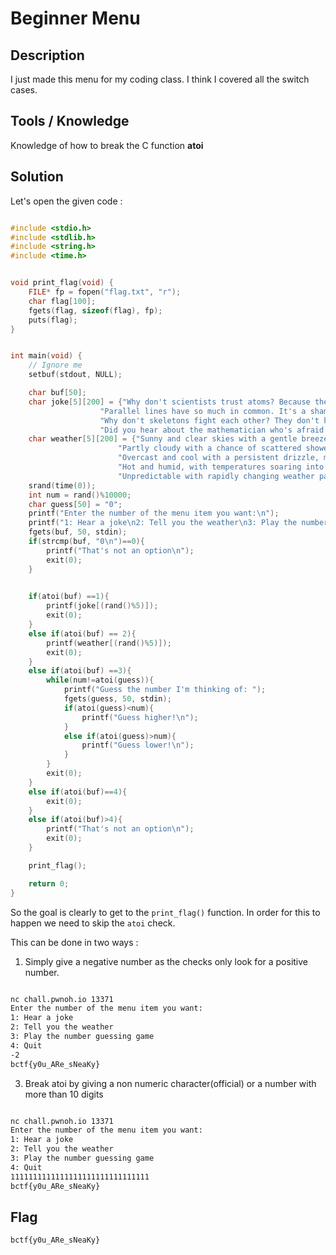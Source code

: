 Beginner Menu
=============

## Description

I just made this menu for my coding class. I think I covered all the switch cases.

## Tools / Knowledge

Knowledge of how to break the C function **atoi**

## Solution

Let's open the given code :

```c

#include <stdio.h>
#include <stdlib.h>
#include <string.h>
#include <time.h>


void print_flag(void) {
    FILE* fp = fopen("flag.txt", "r");
    char flag[100];
    fgets(flag, sizeof(flag), fp);
    puts(flag);
}


int main(void) {
    // Ignore me
    setbuf(stdout, NULL);

    char buf[50];
    char joke[5][200] = {"Why don't scientists trust atoms? Because they make up everything!\n", "What do you call a fish with no eyes? Fsh!\n",
                    "Parallel lines have so much in common. It's a shame they'll never meet.\n",
                    "Why don't skeletons fight each other? They don't have the guts.\n",
                    "Did you hear about the mathematician who's afraid of negative numbers? He'll stop at nothing to avoid them!\n"};
    char weather[5][200] = {"Sunny and clear skies with a gentle breeze, making it a perfect day for outdoor activities.\n",
                        "Partly cloudy with a chance of scattered showers in the afternoon, so you might want to carry an umbrella just in case.\n",
                        "Overcast and cool with a persistent drizzle, making it a cozy day to stay indoors and enjoy a good book.\n",
                        "Hot and humid, with temperatures soaring into the high 90s (°F), so be prepared for a scorching day.\n",
                        "Unpredictable with rapidly changing weather patterns, including occasional thunderstorms and gusty winds, so stay alert if you plan to be outside.\n"};
    srand(time(0));
    int num = rand()%10000;
    char guess[50] = "0";
    printf("Enter the number of the menu item you want:\n");
    printf("1: Hear a joke\n2: Tell you the weather\n3: Play the number guessing game\n4: Quit\n");
    fgets(buf, 50, stdin);
    if(strcmp(buf, "0\n")==0){
        printf("That's not an option\n");
        exit(0);
    }
    

	if(atoi(buf) ==1){
	    printf(joke[(rand()%5)]);
	    exit(0);
    }
	else if(atoi(buf) == 2){
	    printf(weather[(rand()%5)]);
	    exit(0);
    }
	else if(atoi(buf) ==3){
        while(num!=atoi(guess)){
	        printf("Guess the number I'm thinking of: ");
            fgets(guess, 50, stdin);
            if(atoi(guess)<num){
                printf("Guess higher!\n");
            }
            else if(atoi(guess)>num){
                printf("Guess lower!\n");
            }
        }
	    exit(0);
    }
	else if(atoi(buf)==4){
	    exit(0);
    }
	else if(atoi(buf)>4){
	    printf("That's not an option\n");
	    exit(0);
    }

    print_flag();

    return 0;
}


```

So the goal is clearly to get to the `print_flag()` function.
In order for this to happen we need to skip the `atoi` check.

This can be done in two ways :
1) Simply give a negative number as the checks only look for a positive number.

```bash

nc chall.pwnoh.io 13371                                                                                         
Enter the number of the menu item you want:
1: Hear a joke
2: Tell you the weather
3: Play the number guessing game
4: Quit
-2
bctf{y0u_ARe_sNeaKy}

```
   
3) Break atoi by giving a non numeric character(official) or a number with more than 10 digits
   
```bash

nc chall.pwnoh.io 13371
Enter the number of the menu item you want:
1: Hear a joke
2: Tell you the weather
3: Play the number guessing game
4: Quit
1111111111111111111111111111111
bctf{y0u_ARe_sNeaKy}

```

## Flag

`bctf{y0u_ARe_sNeaKy}`
